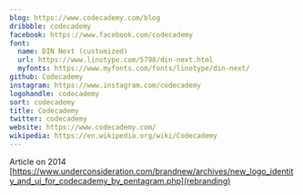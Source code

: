 ```yaml
---
blog: https://www.codecademy.com/blog
dribbble: codecademy
facebook: https://www.facebook.com/codecademy
font:
  name: DIN Next (customized)
  url: https://www.linotype.com/5798/din-next.html
  myfonts: https://www.myfonts.com/fonts/linotype/din-next/
github: Codecademy
instagram: https://www.instagram.com/codecademy
logohandle: codecademy
sort: codecademy
title: Codecademy
twitter: codecademy
website: https://www.codecademy.com/
wikipedia: https://en.wikipedia.org/wiki/Codecademy
---
```


Article on 2014 [https://www.underconsideration.com/brandnew/archives/new_logo_identity_and_ui_for_codecademy_by_pentagram.php](rebranding)